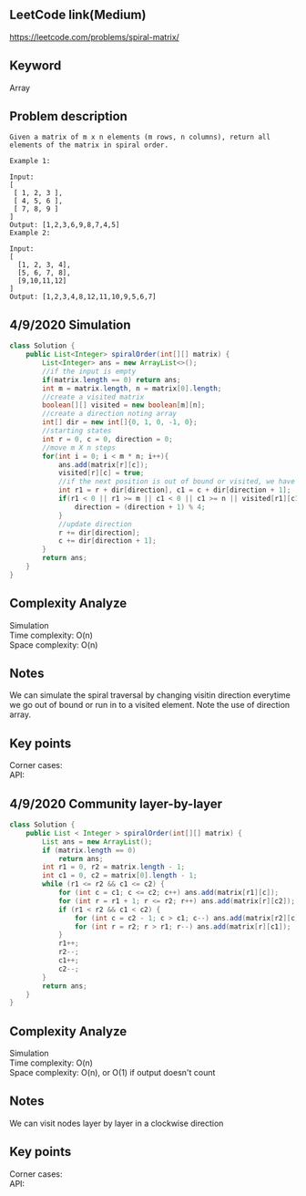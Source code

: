 ## LeetCode link(Medium)
https://leetcode.com/problems/spiral-matrix/

## Keyword
Array

## Problem description
```
Given a matrix of m x n elements (m rows, n columns), return all elements of the matrix in spiral order.

Example 1:

Input:
[
 [ 1, 2, 3 ],
 [ 4, 5, 6 ],
 [ 7, 8, 9 ]
]
Output: [1,2,3,6,9,8,7,4,5]
Example 2:

Input:
[
  [1, 2, 3, 4],
  [5, 6, 7, 8],
  [9,10,11,12]
]
Output: [1,2,3,4,8,12,11,10,9,5,6,7]
```
## 4/9/2020 Simulation

```java
class Solution {
    public List<Integer> spiralOrder(int[][] matrix) {
        List<Integer> ans = new ArrayList<>();
        //if the input is empty
        if(matrix.length == 0) return ans;
        int m = matrix.length, n = matrix[0].length;
        //create a visited matrix
        boolean[][] visited = new boolean[m][n];
        //create a direction noting array
        int[] dir = new int[]{0, 1, 0, -1, 0};
        //starting states
        int r = 0, c = 0, direction = 0;
        //move m X n steps
        for(int i = 0; i < m * n; i++){
            ans.add(matrix[r][c]);
            visited[r][c] = true;
            //if the next position is out of bound or visited, we have to turn right
            int r1 = r + dir[direction], c1 = c + dir[direction + 1];
            if(r1 < 0 || r1 >= m || c1 < 0 || c1 >= n || visited[r1][c1] == true){
                direction = (direction + 1) % 4;
            }
            //update direction
            r += dir[direction];
            c += dir[direction + 1];
        }
        return ans;
    }
}
```

## Complexity Analyze
Simulation\
Time complexity: O(n)\
Space complexity: O(n)

## Notes
We can simulate the spiral traversal by changing visitin direction everytime we go out of bound or run in to a visited element. Note the use of direction array.

## Key points
Corner cases: \
API:

## 4/9/2020 Community layer-by-layer

```java
class Solution {
    public List < Integer > spiralOrder(int[][] matrix) {
        List ans = new ArrayList();
        if (matrix.length == 0)
            return ans;
        int r1 = 0, r2 = matrix.length - 1;
        int c1 = 0, c2 = matrix[0].length - 1;
        while (r1 <= r2 && c1 <= c2) {
            for (int c = c1; c <= c2; c++) ans.add(matrix[r1][c]);
            for (int r = r1 + 1; r <= r2; r++) ans.add(matrix[r][c2]);
            if (r1 < r2 && c1 < c2) {
                for (int c = c2 - 1; c > c1; c--) ans.add(matrix[r2][c]);
                for (int r = r2; r > r1; r--) ans.add(matrix[r][c1]);
            }
            r1++;
            r2--;
            c1++;
            c2--;
        }
        return ans;
    }
}
```

## Complexity Analyze
Simulation\
Time complexity: O(n)\
Space complexity: O(n), or O(1) if output doesn't count

## Notes
We can visit nodes layer by layer in a clockwise direction

## Key points
Corner cases: \
API:
